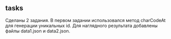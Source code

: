 ## tasks

Сделаны 2 задания.
В первом задании использовался метод charCodeAt для генерации уникальных id.
Для наглядного результата добавлены файлы data1.json и data2.json.

